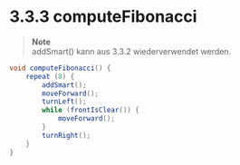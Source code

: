 # 3.3.3 computeFibonacci

> **Note**  
> addSmart() kann aus 3.3.2 wiederverwendet werden.

```java
void computeFibonacci() {
    repeat (8) {
        addSmart();
        moveForward();
        turnLeft();
        while (frontIsClear()) {
            moveForward();
        }
        turnRight();
    }
}
```
